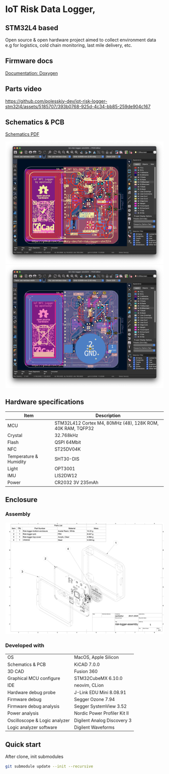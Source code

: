 # IoT Risk Data Logger, 
## STM32L4 based

Open source & open hardware project aimed to collect environment data e.g for logistics, cold chain monitoring, last mile delivery, etc.

## Firmware docs

[Documentation: Doxygen](https://polesskiy-dev.github.io/iot-risk-logger-stm32l4/)

## Parts video 

https://github.com/polesskiy-dev/iot-risk-logger-stm32l4/assets/5185707/393b0768-925d-4c34-bb85-259de904c167

## Schematics & PCB
[Schematics PDF](hardware/docs/iot-risk-logger-stm32l4.pdf)

![PCB Front](./hardware/docs/pcb-front.png)
![PCB Back](./hardware/docs/pcb-back.png)

## Hardware specifications

|Item|Description|
|-|-|
| MCU | STM32L412 Cortex M4, 80MHz (48), 128K ROM, 40K RAM, TQFP32 |
| Crystal | 32.768kHz |
| Flash | QSPI 64Mbit |
| NFC | ST25DV04K |
| Temperature & Humidity | SHT30-DIS |
| Light | OPT3001 |
| IMU | LIS2DW12 |
| Power | CR2032 3V 235mAh |

## Enclosure
### Assembly

![drawings](./enclosure/docs/iot-risk-logger-stm32l4-drawing.png)


### Developed with
|||
|-|-|
| OS | MacOS, Apple Silicon |
| Schematics & PCB | KiCAD 7.0.0 |
| 3D CAD | Fusion 360 |
| Graphical MCU configure | STM32CubeMX 6.10.0 | 
| IDE | neovim, CLion |
| Hardware debug probe | J-Link EDU Mini 8.08.91 |
| Firmware debug | Segger Ozone 7.94 | 
| Firmware debug analysis | Segger SystemView 3.52 |
| Power analysis | Nordic Power Profiler Kit II |
| Oscilloscope & Logic analyzer | Digilent Analog Discovery 3 |
| Logic analyzer software | Digilent Waveforms | 

## Quick start

After clone, init submodules

```bash
git submodule update --init --recursive
```